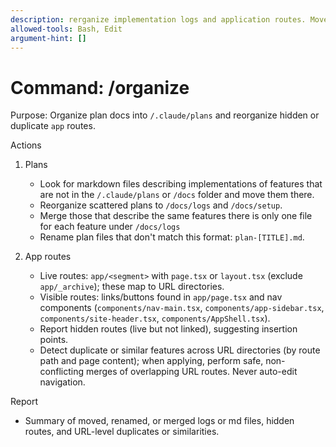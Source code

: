 ```yaml
---
description: rerganize implementation logs and application routes. Move misplaced feature markdown files into `/docs/logs`, merge duplicate files, and detect as well as propose or apply safe merges for hidden or duplicate/similar URL routes.
allowed-tools: Bash, Edit
argument-hint: []
---
```


# Command: /organize

Purpose: Organize plan docs into `/.claude/plans` and reorganize hidden or duplicate `app` routes.

Actions
1) Plans
   - Look for markdown files describing implementations of features that are not in the `/.claude/plans` or `/docs` folder and move them there.
   - Reorganize scattered plans to `/docs/logs` and `/docs/setup`.
   - Merge those that describe the same features there is only one file for each feature under `/docs/logs`
   - Rename plan files that don't match this format: `plan-[TITLE].md`.

2) App routes
   - Live routes: `app/<segment>` with `page.tsx` or `layout.tsx` (exclude `app/_archive`); these map to URL directories.
   - Visible routes: links/buttons found in `app/page.tsx` and nav components (`components/nav-main.tsx`, `components/app-sidebar.tsx`, `components/site-header.tsx`, `components/AppShell.tsx`).
   - Report hidden routes (live but not linked), suggesting insertion points.
   - Detect duplicate or similar features across URL directories (by route path and page content); when applying, perform safe, non-conflicting merges of overlapping URL routes. Never auto-edit navigation.

Report
- Summary of moved, renamed, or merged logs or md files, hidden routes, and URL-level duplicates or similarities.